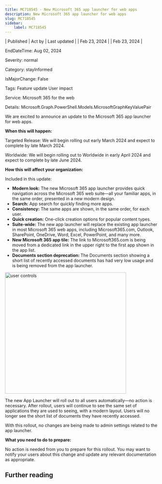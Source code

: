 ```yaml
---
title: MC718545 - New Microsoft 365 app launcher for web apps
description: New Microsoft 365 app launcher for web apps
slug: MC718545
sidebar:
    label: MC718545
---
```


| Published | Act by | Last updated |
| Feb 23, 2024 |  | Feb 23, 2024 |

EndDateTime: Aug 02, 2024

Severity: normal

Category: stayInformed

IsMajorChange: False

Tags: Feature update User impact

Service: Microsoft 365 for the web

Details: Microsoft.Graph.PowerShell.Models.MicrosoftGraphKeyValuePair

<p>We are excited to announce an update to the Microsoft 365 app launcher for web apps.</p><p> </p><p><b>When this will happen:</b>
</p><p>
</p><p>Targeted Release: We will begin rolling out early March 2024 and expect to complete by late March 2024.
</p><p>Worldwide: We will begin rolling out to Worldwide in early April 2024 and expect to complete by late June 2024.
</p><p><b>How this will affect your organization:</b><br></p><p>
</p><p>Included in this update:<br></p><ul><li><b>Modern look:</b> The new Microsoft 365 app launcher provides quick navigation across the Microsoft 365 web suite—all your familiar apps, in the same order, presented in a new modern design.
</li><li><b>Search:</b> App search for quickly finding more apps.<br></li><li><b style="">Consistency</b><b>:</b> The same apps are shown, in the same order, for each user.</li><li><b>Quick creation:</b> One-click creation options for popular content types.</li><li><b>Suite-wide:</b>   The new app launcher will replace the existing app launcher in most Microsoft 365 web apps, including Microsoft365.com, Outlook, SharePoint, OneDrive, Word, Excel, PowerPoint, and many more.
</li><li><b>New Microsoft 365 app tile:</b> The link to Microsoft365.com is being moved from a dedicated link in the upper right to the first app shown in the app list.
</li><li><b>Documents section deprecation: </b>The Documents section showing a short list of recently accessed documents has had very low usage and is being removed from the app launcher.</li></ul><p><img src="https://img-prod-cms-rt-microsoft-com.akamaized.net/cms/api/am/imageFileData/RW1hRCv?ver=1490" style="width: 400px;" alt="user controls"><br></p><p>The new App Launcher will roll out to all users automatically—no action is necessary. After rollout, users will continue to see the same set of applications they are used to seeing, with a modern layout. Users will no longer see the short list of documents they have recently accessed.<br></p><p>With this rollout, no changes are being made to admin settings related to the app launcher.</p><p><b>What you need to do to prepare:</b>
</p><p>No action is needed from you to prepare for this rollout. You may want to notify your users about this change and update any relevant documentation as appropriate.</p>

## Further reading
